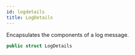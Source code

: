 ```yaml
---
id: logdetails 
title: LogDetails
--- 
```


Encapsulates the components of a log message.

``` swift
public struct LogDetails 
```
